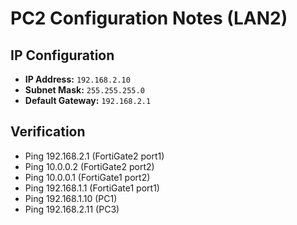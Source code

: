 # PC2 Configuration Notes (LAN2)

## IP Configuration

- **IP Address:** `192.168.2.10`
- **Subnet Mask:** `255.255.255.0`
- **Default Gateway:** `192.168.2.1`

## Verification

- Ping 192.168.2.1 (FortiGate2 port1)
- Ping 10.0.0.2 (FortiGate2 port2)
- Ping 10.0.0.1 (FortiGate1 port2)
- Ping 192.168.1.1 (FortiGate1 port1)
- Ping 192.168.1.10 (PC1)
- Ping 192.168.2.11 (PC3)
